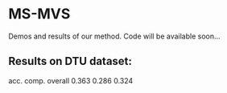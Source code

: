 # MS-MVS
Demos and results of our method. Code will be available soon...

<h2>Results on DTU dataset:</h2>
acc.	 comp.	overall
0.363	 0.286	0.324
